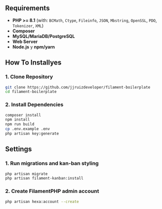 ## Requirements

- **PHP >= 8.1** (with: `BCMath`, `Ctype`, `Fileinfo`, `JSON`, `Mbstring`, `OpenSSL`, `PDO`, `Tokenizer`, `XML`)
- **Composer**
- **MySQL/MariaDB/PostgreSQL**
- **Web Server**
- **Node.js** y **npm/yarn**

## How To Installyes

### 1. Clone Repository


```bash
git clone https://github.com/jjruizdeveloper/filament-boilerplate
cd filament-boilerplate

```

### 2. Install Dependencies

```bash
composer install
npm install
npm run build
cp .env.example .env
php artisan key:generate
```

## Settings

### 1. Run migrations and kan-ban styling
```bash
php artisan migrate
php artisan filament-kanban:install
```

### 2. Create FilamentPHP admin account
```bash
php artisan hexa:account --create
```
